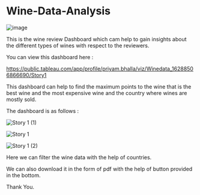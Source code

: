 # Wine-Data-Analysis


![image](https://user-images.githubusercontent.com/65599483/150961827-d276f6b3-e14d-485b-b758-8ee405132d58.png)


This is the wine review Dashboard which cam help to gain insights about the different types of wines with respect to the reviewers.

You can view this dashboard here :


https://public.tableau.com/app/profile/priyam.bhalla/viz/Winedata_16288506866690/Story1

This dashboard can help to find the maximum points to the wine that is the best wine and the most expensive wine and the country where wines are mostly sold.

The dashboard is as follows :


![Story 1 (1)](https://user-images.githubusercontent.com/65599483/150962746-067b780e-8555-486d-adfc-bd6060392364.png)


![Story 1](https://user-images.githubusercontent.com/65599483/150962779-7814bb58-d0e5-415a-a499-d6c7d2bf5230.png)


![Story 1 (2)](https://user-images.githubusercontent.com/65599483/150962666-de494f6a-b61e-489d-8113-4d7d78a41711.png)


Here we can filter the wine data with the help of countries.


We can also download it in the form of pdf with the help of button provided in the bottom.


Thank You.
